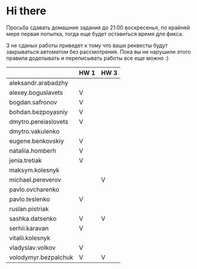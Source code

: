 # Hi there

Просьба сдавать домашние задания до 21:00 воскресенья, по крайней мере первая попытка,
тогда еще будет оставиться время для фикса.

3 не сданых работы приведет к тому что ваши реквесты будут закрываться автоматом без рассмотрения.
Пока вы не нарушили этого правила доделывать и переписывать работы все еще можно :)

|                       | HW 1 | HW 3 |
| ---                   | ---  | ---  |
| aleksandr.arabadzhy   |      |      |
| alexey.boguslavets    |  V   |      |
| bogdan.safronov       |  V   |      |
| bohdan.bezpoyasniy    |  V   |      |
| dmytro.pereiaslovets  |  V   |      |
| dmytro.vakulenko      |      |      |
| eugene.benkovskiy     |  V   |      |
| nataliia.homberh      |  V   |      |
| jenia.tretiak         |  V   |      |
| maksym.kolesnyk       |      |      |
| michael.pereverov     |      |   V  |
| pavlo.ovcharenko      |      |      |
| pavlo.teslenko        |  V   |      |
| ruslan.pistriak       |      |      |
| sashka.datsenko       |  V   |   V  |
| serhii.karavan        |  V   |      |
| vitalii.kolesnyk      |      |      |
| vladyslav.volkov      |  V   |      |
| volodymyr.bezpalchuk  |  V   |   V  |
